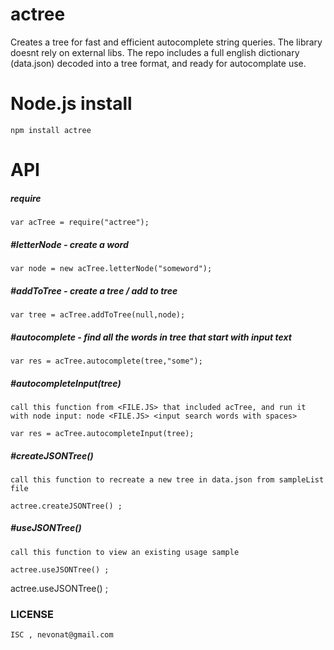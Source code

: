 actree
=========

Creates a tree for fast and efficient autocomplete string queries. The library doesnt rely on external libs.
The repo includes a full english dictionary (data.json) decoded into a tree format, and ready for autocomplate use. 
    
Node.js install
===============
    
    npm install actree
    
API
===

##### require

    var acTree = require("actree");
        
##### #letterNode - create a word

	var node = new acTree.letterNode("someword");

##### #addToTree - create a tree / add to tree

	var tree = acTree.addToTree(null,node); 

##### #autocomplete - find all the words in tree that start with input text       

	var res = acTree.autocomplete(tree,"some");        

##### #autocompleteInput(tree)

    call this function from <FILE.JS> that included acTree, and run it with node input: node <FILE.JS> <input search words with spaces>
    
	var res = acTree.autocompleteInput(tree);

##### #createJSONTree()
    
    call this function to recreate a new tree in data.json from sampleList file

	actree.createJSONTree() ;

##### #useJSONTree()
    
    call this function to view an existing usage sample

	actree.useJSONTree() ;


actree.useJSONTree() ; 


### LICENSE
    
    ISC , nevonat@gmail.com
